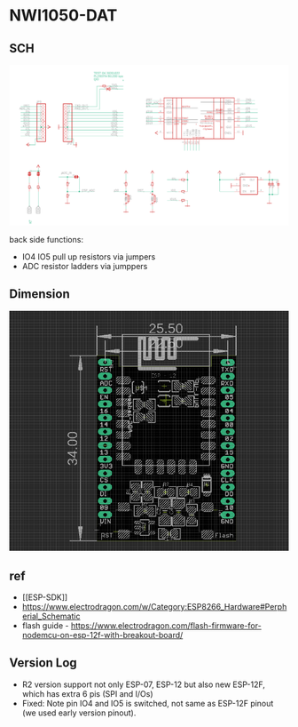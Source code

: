 
# NWI1050-DAT


## SCH

![](49-45-17-28-06-2023.png)

back side functions:
- IO4 IO5 pull up resistors via jumpers 
- ADC resistor ladders via jumppers 


## Dimension 

![](52-48-17-28-06-2023.png)


## ref 

- [[ESP-SDK]]
- https://www.electrodragon.com/w/Category:ESP8266_Hardware#Perpherial_Schematic
- flash guide - https://www.electrodragon.com/flash-firmware-for-nodemcu-on-esp-12f-with-breakout-board/


## Version Log 

- R2 version support not only ESP-07, ESP-12 but also new ESP-12F, which has extra 6 pis (SPI and I/Os)
- Fixed: Note pin IO4 and IO5 is switched, not same as ESP-12F pinout (we used early version pinout).